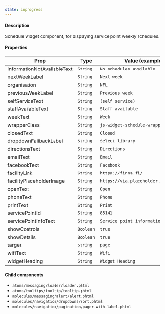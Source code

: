 ```yaml
---
state: inprogress
---
```


#### Description

Schedule widget component, for displaying service point weekly schedules.

#### Properties

| Prop                        | Type      | Value (example)                       | Required |
| --------------------------- | --------- | ------------------------------------- | -------- |
| informationNotAvailableText | `String`  | `No schedules available`              | Yes      |
| nextWeekLabel               | `String`  | `Next week`                           | Yes      |
| organisation                | `String`  | `NFL`                                 | Yes      |
| previousWeekLabel           | `String`  | `Previous week`                       | Yes      |
| selfServiceText             | `String`  | `(self service)`                      | Yes      |
| staffAvailableText          | `String`  | `Staff available`                     | Yes      |
| weekText                    | `String`  | `Week`                                | Yes      |
| wrapperClass                | `String`  | `js-widget-schedule-wrapper`          | Yes      |
| closedText                  | `String`  | `Closed`                              | No       |
| dropdownFallbackLabel       | `String`  | `Select library`                      | No       |
| directionsText              | `String`  | `Directions`                          | No       |
| emailText                   | `String`  | `Email`                               | No       |
| facebookText                | `String`  | `Facebook`                            | No       |
| facilityLink                | `String`  | `https://finna.fi/`                   | No       |
| facilityPlaceholderImage    | `String`  | `https://via.placeholder.com/149x100` | No       |
| openText                    | `String`  | `Open`                                | No       |
| phoneText                   | `String`  | `Phone`                               | No       |
| printText                   | `String`  | `Print`                               | No       |
| servicePointId              | `String`  | `85141`                               | No       |
| servicePointInfoText        | `String`  | `Service point information`           | No       |
| showControls                | `Boolean` | `true`                                | No       |
| showDetails                 | `Boolean` | `true`                                | No       |
| target                      | `String`  | `page`                                | No       |
| wifiText                    | `String`  | `Wifi`                                | No       |
| widgetHeading               | `String`  | `Widget Heading`                      | No       |

#### Child components

- `atoms/messaging/loader/loader.phtml`
- `atoms/tooltips/tooltip/tooltip.phtml`
- `molecules/messaging/alert/alert.phtml`
- `molecules/navigation/dropdowns/sort.phtml`
- `molecules/navigation/pagination/pager-with-label.phtml`
